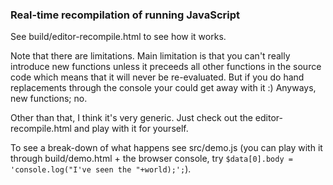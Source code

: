 ### Real-time recompilation of running JavaScript

See build/editor-recompile.html to see how it works.

Note that there are limitations. Main limitation is that you can't really introduce new functions unless it preceeds all other functions in the source code which means that it will never be re-evaluated. But if you do hand replacements through the console your could get away with it :) Anyways, new functions; no.

Other than that, I think it's very generic. Just check out the editor-recompile.html and play with it for yourself.

To see a break-down of what happens see src/demo.js (you can play with it through build/demo.html + the browser console, try `$data[0].body = 'console.log("I've seen the "+world);';`).


